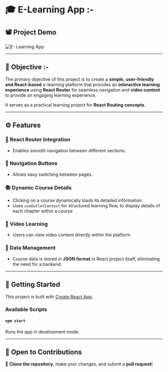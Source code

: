 # 🎓 E-Learning App  :-

## 📽️ Project Demo
![E- Learning App](https://raw.githubusercontent.com/ManasChougule/E-Learning-App/master/E-Learning-App.gif)

---

## 🎯 Objective :-
The primary objective of this project is to create a **simple, user-friendly and React-based** e-learning platform that provides an **interactive learning experience** using **React Router** for seamless navigation and **video content** to provide an engaging learning experience.

It serves as a practical learning project for **React Routing concepts**.

---

## ⚙️ Features
### 🔄 React Router Integration
- Enables smooth navigation between different sections.

### 🔘 Navigation Buttons
- Allows easy switching between pages.

### 📚 Dynamic Course Details
- Clicking on a course dynamically loads its detailed information.
- Uses `useOutletContext` for structured learning flow, to display details of each chapter within a course

### 🎥 Video Learning
- Users can view video content directly within the platform.

### 📂 Data Management
- Course data is stored in **JSON format**  in React project itself, eliminating the need for a backend.

---

## 🚀 Getting Started

This project is built with [Create React App](https://github.com/facebook/create-react-app).

### Available Scripts

#### `npm start`
Runs the app in development mode.

---

## 🤝 Open to Contributions

🔹 **Clone the repository**, make your changes, and submit a **pull request**!

